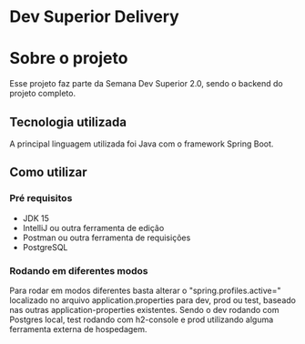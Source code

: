 # Dev Superior Delivery
# Sobre o projeto
Esse projeto faz parte da Semana Dev Superior 2.0, sendo o backend do projeto completo.

## Tecnologia utilizada
A principal linguagem utilizada foi Java com o framework Spring Boot.

## Como utilizar

### Pré requisitos
- JDK 15
- IntelliJ ou outra ferramenta de edição
- Postman ou outra ferramenta de requisições
- PostgreSQL

### Rodando em diferentes modos
Para rodar em modos diferentes basta alterar o "spring.profiles.active=" localizado no arquivo application.properties
para dev, prod ou test, baseado nas outras application-properties existentes.
Sendo o dev rodando com Postgres local, test rodando com h2-console e prod utilizando alguma ferramenta externa de hospedagem.